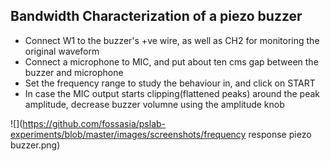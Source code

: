 Bandwidth Characterization of a piezo buzzer
---

* Connect W1 to the buzzer's +ve wire, as well as CH2 for monitoring the original waveform
* Connect a microphone to MIC, and put about ten cms gap between the buzzer and microphone
* Set the frequency range to study the behaviour in, and click on START 
* In case the MIC output starts clipping(flattened peaks) around the peak amplitude, decrease buzzer volumne using the amplitude knob

![](https://github.com/fossasia/pslab-experiments/blob/master/images/screenshots/frequency response piezo buzzer.png)	

